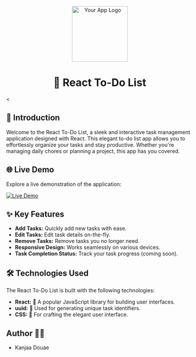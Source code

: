 <!-- Title -->
<div align="center">
  <img src="your-app-logo.png" alt="Your App Logo" width="150">
  <h1>📝 React To-Do List</h1>
</div>

<
<!-- Introduction -->
## 📌 Introduction

Welcome to the React To-Do List, a sleek and interactive task management application designed with React. This elegant to-do list app allows you to effortlessly organize your tasks and stay productive. Whether you're managing daily chores or planning a project, this app has you covered.

<!-- Live Demo -->
## 🌐 Live Demo

Explore a live demonstration of the application:

[![Live Demo](your-deployment-link-here)](https://douaekanjaa.github.io/Tp3_react/)

<!-- Features -->
## ✨ Key Features

- **Add Tasks:** Quickly add new tasks with ease.
- **Edit Tasks:** Edit task details on-the-fly.
- **Remove Tasks:** Remove tasks you no longer need.
- **Responsive Design:** Works seamlessly on various devices.
- **Task Completion Status:** Track your task progress (coming soon).


## 🛠️ Technologies Used

The React To-Do List is built with the following technologies:

- **React:** 🚀 A popular JavaScript library for building user interfaces.
- **uuid:** 🔑 Used for generating unique task identifiers.
- **CSS:** 🎨 For crafting the elegant user interface.

## Author 👩‍💻

- Kanjaa Douae


